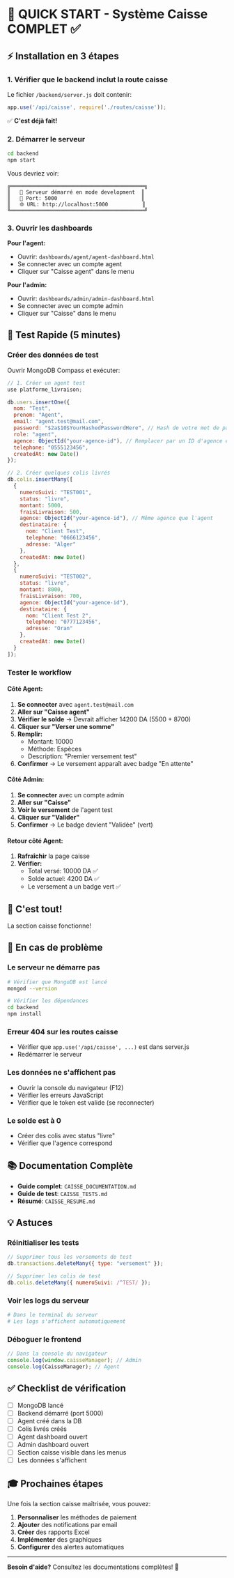 # 🚀 QUICK START - Système Caisse COMPLET ✅

## ⚡ Installation en 3 étapes

### 1. Vérifier que le backend inclut la route caisse

Le fichier `/backend/server.js` doit contenir:
```javascript
app.use('/api/caisse', require('./routes/caisse'));
```

✅ **C'est déjà fait!**

### 2. Démarrer le serveur

```bash
cd backend
npm start
```

Vous devriez voir:
```
╔═══════════════════════════════════════════╗
║   🚀 Serveur démarré en mode development  ║
║   📡 Port: 5000                           ║
║   🌐 URL: http://localhost:5000           ║
╚═══════════════════════════════════════════╝
```

### 3. Ouvrir les dashboards

**Pour l'agent:**
- Ouvrir: `dashboards/agent/agent-dashboard.html`
- Se connecter avec un compte agent
- Cliquer sur "Caisse agent" dans le menu

**Pour l'admin:**
- Ouvrir: `dashboards/admin/admin-dashboard.html`
- Se connecter avec un compte admin
- Cliquer sur "Caisse" dans le menu

## 🎯 Test Rapide (5 minutes)

### Créer des données de test

Ouvrir MongoDB Compass et exécuter:

```javascript
// 1. Créer un agent test
use platforme_livraison;

db.users.insertOne({
  nom: "Test",
  prenom: "Agent",
  email: "agent.test@mail.com",
  password: "$2a$10$YourHashedPasswordHere", // Hash de votre mot de passe
  role: "agent",
  agence: ObjectId("your-agence-id"), // Remplacer par un ID d'agence existant
  telephone: "0555123456",
  createdAt: new Date()
});

// 2. Créer quelques colis livrés
db.colis.insertMany([
  {
    numeroSuivi: "TEST001",
    status: "livre",
    montant: 5000,
    fraisLivraison: 500,
    agence: ObjectId("your-agence-id"), // Même agence que l'agent
    destinataire: {
      nom: "Client Test",
      telephone: "0666123456",
      adresse: "Alger"
    },
    createdAt: new Date()
  },
  {
    numeroSuivi: "TEST002",
    status: "livre",
    montant: 8000,
    fraisLivraison: 700,
    agence: ObjectId("your-agence-id"),
    destinataire: {
      nom: "Client Test 2",
      telephone: "0777123456",
      adresse: "Oran"
    },
    createdAt: new Date()
  }
]);
```

### Tester le workflow

#### Côté Agent:

1. **Se connecter** avec `agent.test@mail.com`
2. **Aller sur "Caisse agent"**
3. **Vérifier le solde** → Devrait afficher 14200 DA (5500 + 8700)
4. **Cliquer sur "Verser une somme"**
5. **Remplir:**
   - Montant: 10000
   - Méthode: Espèces
   - Description: "Premier versement test"
6. **Confirmer** → Le versement apparaît avec badge "En attente"

#### Côté Admin:

1. **Se connecter** avec un compte admin
2. **Aller sur "Caisse"**
3. **Voir le versement** de l'agent test
4. **Cliquer sur "Valider"**
5. **Confirmer** → Le badge devient "Validée" (vert)

#### Retour côté Agent:

1. **Rafraîchir** la page caisse
2. **Vérifier:**
   - Total versé: 10000 DA ✅
   - Solde actuel: 4200 DA ✅
   - Le versement a un badge vert ✅

## 🎉 C'est tout!

La section caisse fonctionne!

## 🔧 En cas de problème

### Le serveur ne démarre pas
```bash
# Vérifier que MongoDB est lancé
mongod --version

# Vérifier les dépendances
cd backend
npm install
```

### Erreur 404 sur les routes caisse
- Vérifier que `app.use('/api/caisse', ...)` est dans server.js
- Redémarrer le serveur

### Les données ne s'affichent pas
- Ouvrir la console du navigateur (F12)
- Vérifier les erreurs JavaScript
- Vérifier que le token est valide (se reconnecter)

### Le solde est à 0
- Créer des colis avec status "livre"
- Vérifier que l'agence correspond

## 📚 Documentation Complète

- **Guide complet**: `CAISSE_DOCUMENTATION.md`
- **Guide de test**: `CAISSE_TESTS.md`
- **Résumé**: `CAISSE_RESUME.md`

## 💡 Astuces

### Réinitialiser les tests
```javascript
// Supprimer tous les versements de test
db.transactions.deleteMany({ type: "versement" });

// Supprimer les colis de test
db.colis.deleteMany({ numeroSuivi: /^TEST/ });
```

### Voir les logs du serveur
```bash
# Dans le terminal du serveur
# Les logs s'affichent automatiquement
```

### Déboguer le frontend
```javascript
// Dans la console du navigateur
console.log(window.caisseManager); // Admin
console.log(CaisseManager); // Agent
```

## ✅ Checklist de vérification

- [ ] MongoDB lancé
- [ ] Backend démarré (port 5000)
- [ ] Agent créé dans la DB
- [ ] Colis livrés créés
- [ ] Agent dashboard ouvert
- [ ] Admin dashboard ouvert
- [ ] Section caisse visible dans les menus
- [ ] Les données s'affichent

## 🎓 Prochaines étapes

Une fois la section caisse maîtrisée, vous pouvez:

1. **Personnaliser** les méthodes de paiement
2. **Ajouter** des notifications par email
3. **Créer** des rapports Excel
4. **Implémenter** des graphiques
5. **Configurer** des alertes automatiques

---

**Besoin d'aide?** Consultez les documentations complètes! 🚀
